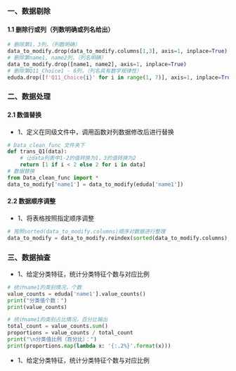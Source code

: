 ### 一、数据剔除
#### 1.1 删除行或列（列数明确或列名给出）

``` python 
# 删除第1，3列，（列数明确）
data_to_modify.drop(data_to_modify.columns[1,3], axis=1, inplace=True)
# 删除第name1, name2列，（列名明确）
data_to_modify.drop([name1, name2], axis=1, inplace=True)
# 删除第Q11_Choice1 - 6列，（列名具有数字规律性）
eduda.drop([f'Q11_Choice{i}' for i in range(1, 7)], axis=1, inplace=True)
```

### 二、数据处理
#### 2.1 数值替换
- 1、定义在同级文件中，调用函数对列数据修改后进行替换
```python
# Data_clean_func 文件夹下
def trans_Q1(data):  
    # 让data列表中1-2的值转换为1，3的值转换为2  
    return [1 if i < 2 else 2 for i in data]
# 数据替换
from Data_clean_func import *
data_to_modify['name1'] = data_to_modify(eduda['name1'])
``` 
#### 2.2 数据顺序调整
- 1、将表格按照指定顺序调整
```python
# 按照sorted(data_to_modify.columns)顺序对数据进行整理
data_to_modify = data_to_modify.reindex(sorted(data_to_modify.columns), axis=1)
```

### 三、数据抽查
- 1、给定分类特征，统计分类特征个数与对应比例
```python
# 统计name1的类别情况，个数
value_counts = eduda['name1'].value_counts()  
print("分类值个数：")  
print(value_counts)  

# 统计name1的类别占比情况，百分比输出
total_count = value_counts.sum()  
proportions = value_counts / total_count  
print("\n分类值比例（百分比）：")  
print(proportions.map(lambda x: '{:.2%}'.format(x)))
``` 
- 1、给定分类特征，统计分类特征个数与对应比例